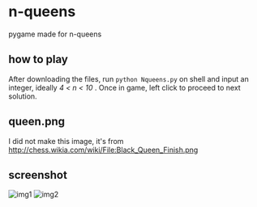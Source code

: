 # n-queens
pygame made for n-queens

## how to play
After downloading the files, run `python Nqueens.py` on shell and input an integer, ideally <em>4 < n < 10 </em>.
Once in game, left click to proceed to next solution.

## queen.png
I did not make this image, it's from http://chess.wikia.com/wiki/File:Black_Queen_Finish.png

## screenshot
![img1](https://raw.github.com/YangfanCheng/n-queens/nqueens.png)
![img2](https://raw.github.com/YangfanCheng/n-queens/nqueens2.png)
